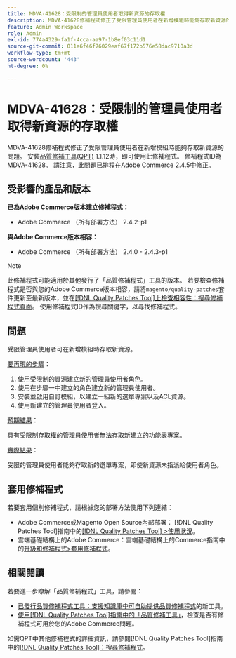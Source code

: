 ```yaml
---
title: MDVA-41628：受限制的管理員使用者取得新資源的存取權
description: MDVA-41628修補程式修正了受限管理員使用者在新增模組時能夠存取新資源的問題。 安裝[Quality Patches Tool (QPT)](https://experienceleague.adobe.com/en/docs/commerce-operations/tools/quality-patches-tool/quality-patches-tool-to-self-serve-quality-patches) 1.1.12後，即可使用此修補程式。 修補程式ID為MDVA-41628。 請注意，此問題已排程在Adobe Commerce 2.4.5中修正。
feature: Admin Workspace
role: Admin
exl-id: 774a4329-fa1f-4cca-aa97-1b8ef03c11d1
source-git-commit: 011a6f46f76029eaf67f172b576e58dac9710a3d
workflow-type: tm+mt
source-wordcount: '443'
ht-degree: 0%

---
```


# MDVA-41628：受限制的管理員使用者取得新資源的存取權

MDVA-41628修補程式修正了受限管理員使用者在新增模組時能夠存取新資源的問題。 安裝[品質修補工具(QPT)](https://experienceleague.adobe.com/en/docs/commerce-operations/tools/quality-patches-tool/quality-patches-tool-to-self-serve-quality-patches) 1.1.12時，即可使用此修補程式。 修補程式ID為MDVA-41628。 請注意，此問題已排程在Adobe Commerce 2.4.5中修正。

## 受影響的產品和版本

**已為Adobe Commerce版本建立修補程式：**

* Adobe Commerce （所有部署方法） 2.4.2-p1

**與Adobe Commerce版本相容：**

* Adobe Commerce （所有部署方法） 2.4.0 - 2.4.3-p1

>[!NOTE]
>
>此修補程式可能適用於其他發行了「品質修補程式」工具的版本。 若要檢查修補程式是否與您的Adobe Commerce版本相容，請將`magento/quality-patches`套件更新至最新版本，並在[[!DNL Quality Patches Tool]上檢查相容性：搜尋修補程式頁面](https://experienceleague.adobe.com/en/docs/commerce-operations/tools/quality-patches-tool/quality-patches-tool-to-self-serve-quality-patches)。 使用修補程式ID作為搜尋關鍵字，以尋找修補程式。

## 問題

受限管理員使用者可在新增模組時存取新資源。

<u>要再現的步驟</u>：

1. 使用受限制的資源建立新的管理員使用者角色。
1. 使用在步驟一中建立的角色建立新的管理員使用者。
1. 安裝並啟用自訂模組，以建立一組新的選單專案以及ACL資源。
1. 使用新建立的管理員使用者登入。

<u>預期結果</u>：

具有受限制存取權的管理員使用者無法存取新建立的功能表專案。

<u>實際結果</u>：

受限的管理員使用者能夠存取新的選單專案，即使新資源未指派給使用者角色。

## 套用修補程式

若要套用個別修補程式，請根據您的部署方法使用下列連結：

* Adobe Commerce或Magento Open Source內部部署： [!DNL Quality Patches Tool]指南中的[[!DNL Quality Patches Tool] >使用狀況](/help/tools/quality-patches-tool/usage.md)。
* 雲端基礎結構上的Adobe Commerce：雲端基礎結構上的Commerce指南中的[升級和修補程式>套用修補程式](https://experienceleague.adobe.com/docs/commerce-cloud-service/user-guide/develop/upgrade/apply-patches.html)。

## 相關閱讀

若要進一步瞭解「品質修補程式」工具，請參閱：

* [已發行品質修補程式工具：支援知識庫中可自助提供品質修補程式](https://experienceleague.adobe.com/en/docs/commerce-operations/tools/quality-patches-tool/quality-patches-tool-to-self-serve-quality-patches)的新工具。
* [使用[!DNL Quality Patches Tool]指南中的「品質修補工具」](/help/tools/quality-patches-tool/patches-available-in-qpt/check-patch-for-magento-issue-with-magento-quality-patches.md)，檢查是否有修補程式可用於您的Adobe Commerce問題。

如需QPT中其他修補程式的詳細資訊，請參閱[!DNL Quality Patches Tool]指南中的[[!DNL Quality Patches Tool]：搜尋修補程式](https://experienceleague.adobe.com/tools/commerce-quality-patches/index.html)。

